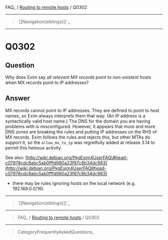 FAQ\_ / [Routing to remote hosts](FAQ/Routing_to_remote_hosts) / Q0302

* * * * *

> \`[[Navigation(siblings)]]\`\_

* * * * *

Q0302
=====

Question
--------

Why does Exim say *all relevant MX records point to non-existent hosts*
when MX records point to IP addresses?

Answer
------

MX records cannot point to IP addresses. They are defined to point to
host names, so Exim always interprets them that way. (An IP address is a
syntactically valid host name.) The DNS for the domain you are having
problems with is misconfigured. However, it appears that more and more
DNS zones are breaking the rules and putting IP addresses on the RHS of
MX records. Exim follows the rules and rejects this, but other MTAs do
support it, so the `allow_mx_to_ip` was regretfully added at release
3.14 to permit this heinous activity.

See also:
[http://wiki.debian.org/PkgExim4UserFAQ\#head-c07978cdc8abc5ab0fffd980a23f87c8b34dc983](http://wiki.debian.org/PkgExim4UserFAQ#head-c07978cdc8abc5ab0fffd980a23f87c8b34dc983)
- there may be rules ignoring hosts on the local network (e.g.
192.168.0.0/16).

* * * * *

> \`[[Navigation(siblings)]]\`\_

* * * * *

> FAQ\_ / [Routing to remote hosts](FAQ/Routing_to_remote_hosts) / Q0302

* * * * *

> CategoryFrequentlyAskedQuestions\_
